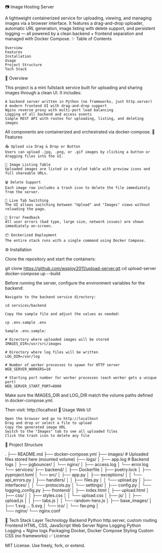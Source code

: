 📷 Image Hosting Server

A lightweight containerized service for uploading, viewing, and managing images via a browser interface.
It features a drag-and-drop uploader, automatic URL generation, image listing with delete support, and persistent logging — all powered by a clean backend + frontend separation and managed with Docker Compose.
✨ Table of Contents

    Overview
    Features
    Installation
    Usage
    Project Structure
    Tech Stack

📌 Overview

This project is a mini fullstack service built for uploading and sharing images through a clean UI.
It includes:

    A backend server written in Python (no frameworks, just http.server)
    A modern frontend UI with drag-and-drop support
    Nginx reverse proxy with multi-port load balancing
    Logging of all backend and access events
    Simple REST API with routes for uploading, listing, and deleting images

All components are containerized and orchestrated via docker-compose.
🚀 Features

    📤 Upload via Drag & Drop or Button
    Users can upload .jpg, .png, or .gif images by clicking a button or dragging files into the UI.

    🧾 Image Listing Table
    Uploaded images are listed in a styled table with preview icons and full shareable URLs.

    🗑 Delete Support
    Each image row includes a trash icon to delete the file immediately from the server.

    🔁 Live Tab Switching
    The UI allows switching between "Upload" and "Images" views without reloading the page.

    🧠 Error Feedback
    All user errors (bad type, large size, network issues) are shown immediately on-screen.

    📦 Dockerized Deployment
    The entire stack runs with a single command using Docker Compose.

⚙️ Installation

Clone the repository and start the containers:

git clone https://github.com/wspjoy2011/upload-server.git
cd upload-server
docker-compose up --build

Before running the server, configure the environment variables for the backend:

    Navigate to the backend service directory:

    cd services/backend

    Copy the sample file and adjust the values as needed:

    cp .env.sample .env

    Sample .env.sample:

    # Directory where uploaded images will be stored 
    IMAGES_DIR=/usr/src/images

    # Directory where log files will be written
    LOG_DIR=/var/log

    # Number of worker processes to spawn for HTTP server
    WEB_SERVER_WORKERS=10

    # Starting port number for worker processes (each worker gets a unique port)
    WEB_SERVER_START_PORT=8000

Make sure the IMAGES_DIR and LOG_DIR match the volume paths defined in docker-compose.yml.

Then visit:
http://localhost
📂 Usage
Web UI

    Open the browser and go to http://localhost
    Drag and drop or select a file to upload
    Copy the generated image URL
    Switch to the "Images" tab to see all uploaded files
    Click the trash icon to delete any file

📁 Project Structure

.
├── README.md
├── docker-compose.yml
├── images/                      # Uploaded files stored here (mounted volume)
├── logs/
│   ├── app.log                  # Backend logs
│   ├── pgbouncer/
│   └── nginx/
│       ├── access.log
│       └── error.log
└── services/
    ├── backend/
    │   ├── Dockerfile
    │   ├── poetry.lock
    │   ├── pyproject.toml
    │   └── src/
    │       ├── app.py
    │       ├── exceptions/
    │       │   └── api_errors.py
    │       ├── handlers/
    │       │   ├── files.py
    │       │   └── upload.py
    │       ├── interfaces/
    │       │   └── protocols.py
    │       └── settings/
    │           ├── config.py
    │           └── logging_config.py
    ├── frontend/
    │   ├── index.html
    │   ├── upload.html
    │   ├── css/
    │   │   ├── styles.css
    │   │   └── upload.css
    │   ├── js/
    │   │   ├── upload.js
    │   │   ├── tabs.js
    │   │   └── random-hero.js
    │   ├── base_images/
    │       ├── 1.svg ... 5.svg
    │       └── ico/
    │           └── fav.png
    │        
    └── nginx/
        └── nginx.conf

🧰 Tech Stack
Layer 	Technology
Backend 	Python http.server, custom routing
Frontend 	HTML, CSS, JavaScript
Web Server 	Nginx
Logging 	Python Logging + Nginx logs
Packaging 	Docker, Docker Compose
Styling 	Custom CSS (no frameworks)
✅ License

MIT License. Use freely, fork, or extend.
